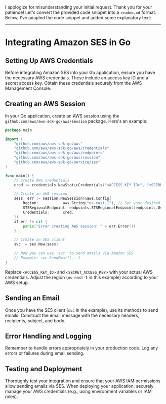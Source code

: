 I apologize for misunderstanding your initial request. Thank you for your patience! Let's convert the provided code snippet into a `readme.md` format. Below, I've adapted the code snippet and added some explanatory text:

---

# Integrating Amazon SES in Go

## Setting Up AWS Credentials

Before integrating Amazon SES into your Go application, ensure you have the necessary AWS credentials. These include an access key ID and a secret access key. Obtain these credentials securely from the AWS Management Console.

## Creating an AWS Session

In your Go application, create an AWS session using the `github.com/aws/aws-sdk-go/aws/session` package. Here's an example:

```go
package main

import (
    "github.com/aws/aws-sdk-go/aws"
    "github.com/aws/aws-sdk-go/aws/credentials"
    "github.com/aws/aws-sdk-go/aws/endpoints"
    "github.com/aws/aws-sdk-go/aws/session"
    "github.com/aws/aws-sdk-go/service/ses"
)

func main() {
    // Create AWS credentials
    cred := credentials.NewStaticCredentials("<ACCESS_KEY_ID>", "<SECRET_ACCESS_KEY>", "")

    // Create an AWS session
    sess, err := session.NewSession(&aws.Config{
        Region:           aws.String("us-east-1"), // Set your desired AWS region
        STSRegionalEndpoint: endpoints.STSRegionalEndpoint(endpoints.UsEast1RegionID),
        Credentials:      cred,
    })
    if err != nil {
        panic("Error creating AWS session: " + err.Error())
    }

    // Create an SES client
    svc := ses.New(sess)

    // Now you can use 'svc' to send emails via Amazon SES
    // Example: svc.SendEmail(...)
}
```

Replace `<ACCESS_KEY_ID>` and `<SECRET_ACCESS_KEY>` with your actual AWS credentials. Adjust the region (`us-east-1` in this example) according to your AWS setup.

## Sending an Email

Once you have the SES client (`svc` in the example), use its methods to send emails. Construct the email message with the necessary headers, recipients, subject, and body.

## Error Handling and Logging

Remember to handle errors appropriately in your production code. Log any errors or failures during email sending.

## Testing and Deployment

Thoroughly test your integration and ensure that your AWS IAM permissions allow sending emails via SES. When deploying your application, securely manage your AWS credentials (e.g., using environment variables or IAM roles).
